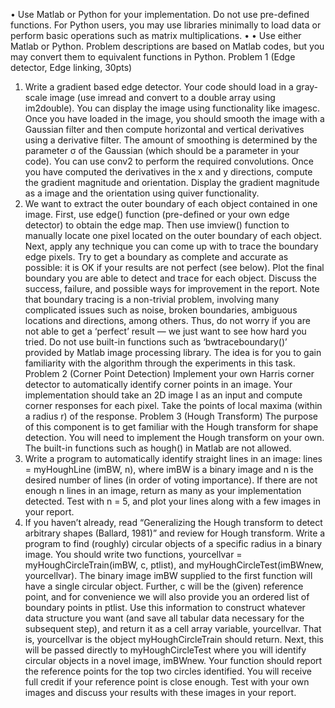 •	Use Matlab or Python for your implementation. Do not use pre-defined functions. For Python users, you may use libraries minimally to load data or perform basic operations such as matrix multiplications. • 
•	Use either Matlab or Python. Problem descriptions are based on Matlab codes, but you may convert them to equivalent functions in Python.
Problem 1
(Edge detector, Edge linking, 30pts)
1.	 Write a gradient based edge detector. Your code should load in a gray-scale image (use imread and convert to a double array using im2double). You can display the image using functionality like imagesc. Once you have loaded in the image, you should smooth the image with a Gaussian filter and then compute horizontal and vertical derivatives using a derivative filter. The amount of smoothing is determined by the parameter σ of the Gaussian (which should be a parameter in your code). You can use conv2 to perform the required convolutions. Once you have computed the derivatives in the x and y directions, compute the gradient magnitude and orientation. Display the gradient magnitude as a image and the orientation using quiver functionality.
2.	We want to extract the outer boundary of each object contained in one image. First, use edge() function (pre-defined or your own edge detector) to obtain the edge map. Then use imview() function to manually locate one pixel located on the outer boundary of each object. Next, apply any technique you can come up with to trace the boundary edge pixels. Try to get a boundary as complete and accurate as possible: it is OK if your results are not perfect (see below). Plot the final boundary
you are able to detect and trace for each object. Discuss the success, failure, and possible ways for improvement in the report.
Note that boundary tracing is a non-trivial problem, involving many complicated issues such as noise, broken boundaries, ambiguous locations and directions, among others. Thus, do not worry if you are not able to get a ‘perfect’ result — we just want to see how hard you tried.
Do not use built-in functions such as ‘bwtraceboundary()’ provided by Matlab image processing library. The idea is for you to gain familiarity with the algorithm through the experiments in this task.
Problem 2
(Corner Point Detection) Implement your own Harris corner detector to automatically identify corner points in an image. Your implementation should take an 2D image I as an input and compute corner responses for each pixel. Take the points of local maxima (within a radius r) of the response.
Problem 3
(Hough Transform) The purpose of this component is to get familiar with the Hough transform for shape detection. You will need to implement the Hough transform on your own. The built-in functions such as hough() in Matlab are not allowed.
1.	Write a program to automatically identify straight lines in an image: lines = myHoughLine (imBW, n), where imBW is a binary image and n is the desired number of lines (in order of voting importance). If there are not enough n lines in an image, return as many as your implementation detected. Test with n = 5, and plot your lines along with a few images in your report.
2.	If you haven’t already, read “Generalizing the Hough transform to detect arbitrary shapes (Ballard, 1981)” and review for Hough transform. Write a program to find (roughly) circular objects of a specific radius in a binary image. You should write two functions, yourcellvar = myHoughCircleTrain(imBW, c, ptlist), and myHoughCircleTest(imBWnew, yourcellvar). The binary image imBW supplied to the first function will have a single circular object. Further, c will be the (given) reference point, and for convenience we will also provide you an ordered list of boundary points in ptlist. Use this information to construct whatever data structure you want (and save all tabular data necessary for the subsequent step), and return it as a cell array variable, yourcellvar. That is, yourcellvar is the object myHoughCircleTrain should return. Next, this will be passed directly to myHoughCircleTest where you will identify circular objects in a novel image, imBWnew. Your function should report the reference points for the top two circles identified. You will receive full credit if your reference point is close enough.
Test with your own images and discuss your results with these images in your report.
